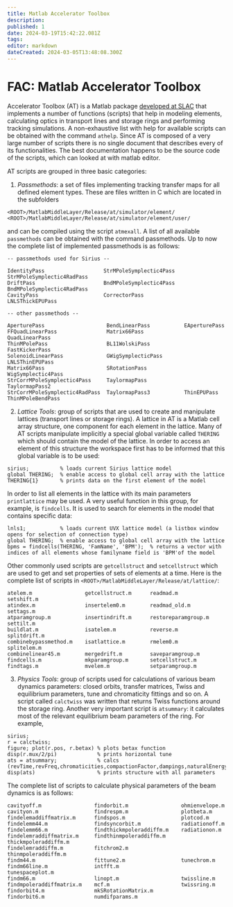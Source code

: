 ```yaml
---
title: Matlab Accelerator Toolbox
description: 
published: 1
date: 2024-03-19T15:42:22.081Z
tags: 
editor: markdown
dateCreated: 2024-03-05T13:48:08.300Z
---
```


# FAC: Matlab Accelerator Toolbox

Accelerator Toolbox (AT) is a Matlab package [developed at SLAC](http://www.slac.stanford.edu/pubs/slacpubs/8000/slac-pub-8732.html) that implements a number of functions (scripts) that help in modeling elements, calculating optics in transport lines and storage rings and performing tracking simulations. A non-exhaustive list with help for available scripts can be obtained with the command `athelp`. Since AT is composed of a very large number of scripts there is no single document that describes every of its functionalities. The best documentation happens to be the source code of the scripts, which can looked at with matlab editor.

AT scripts are grouped in three basic categories:

1. *Passmethods*: a set of files implementing tracking transfer maps for all defined element types. These are files written in C which are located in the subfolders 

`<ROOT>/MatlabMiddleLayer/Release/at/simulator/element/`
`<ROOT>/MatlabMiddleLayer/Release/at/simulator/element/user/`

and can be compiled using the script `atmexall`. A list of all available `passmethods` can be obtained with the command passmethods. Up to now the complete list of implemented passmethods is as follows: 

```
-- passmethods used for Sirius --

IdentityPass                   StrMPoleSymplectic4Pass   StrMPoleSymplectic4RadPass
DriftPass                      BndMPoleSymplectic4Pass   BndMPoleSymplectic4RadPass 
CavityPass                     CorrectorPass             LNLSThickEPUPass 

-- other passmethods --

AperturePass                    BendLinearPass           EAperturePass
FFQuadLinearPass                Matrix66Pass             QuadLinearPass
ThinMPolePass                   BL11WolskiPass           FastKickerPass
SolenoidLinearPass              GWigSymplecticPass       LNLSThinEPUPass
Matrix66Pass                    SRotationPass            WigSymplectic4Pass
StrCorrMPoleSymplectic4Pass     TaylormapPass            TaylormapPass2
StrCorrMPoleSymplectic4RadPass  TaylormapPass3           ThinEPUPass              
ThinMPoleBendPass
```

2. *Lattice Tools*: group of scripts that are used to create and manipulate lattices (transport lines or storage rings). A lattice in AT is a Matlab cell array structure, one component for each element in the lattice. Many of AT scripts manipulate implicitly a special global variable called `THERING` which should contain the model of the lattice. In order to access an element of this structure the workspace first has to be informed that this global variable is to be used: 

```
sirius;          % loads current Sirius lattice model
global THERING;  % enable access to global cell array with the lattice
THERING{1}       % prints data on the first element of the model
```

In order to list all elements in the lattice with its main parameters `printlattice` may be used. A very useful function in this group, for example, is `findcells`. It is used to search for elements in the model that contains specific data: 

```
lnls1;           % loads current UVX lattice model (a listbox window opens for selection of connection type) 
global THERING;  % enable access to global cell array with the lattice
bpms = findcells(THERING, 'FamName', 'BPM');  % returns a vector with indices of all elements whose familyname field is 'BPM'of the model
```
Other commonly used scripts are `getcellstruct` and `setcellstruct` which are used to get and set properties of sets of elements at a time. Here is the complete list of scripts in `<ROOT>/MatlabMiddleLayer/Release/at/lattice/`: 

```
atelem.m                 getcellstruct.m      readmad.m                setshift.m
atindex.m                insertelem0.m        readmad_old.m            settags.m
atparamgroup.m           insertindrift.m      restoreparamgroup.m      settilt.m
buildlat.m               isatelem.m           reverse.m                splitdrift.m
combinebypassmethod.m    isatlattice.m        rmelem0.m                splitelem.m
combinelinear45.m        mergedrift.m         saveparamgroup.m
findcells.m              mkparamgroup.m       setcellstruct.m
findtags.m               mvelem.m             setparamgroup.m
```

3. *Physics Tools*: group of scripts used for calculations of various beam dynamics parameters: closed orbits, transfer matrices, Twiss and equilibrium parameters, tune and chromaticity fittings and so on. A script called `calctwiss` was written that returns Twiss functions around the storage ring. Another very important script is `atsummary`: it calculates most of the relevant equilibrium beam parameters of the ring. For example, 

```
sirius;
r = calctwiss;
figure; plot(r.pos, r.betax) % plots betax function
disp(r.mux/2/pi)             % prints horizontal tune
ats = atsummary;             % calcs (revTime,revFreq,chromaticities,compactionFactor,dampings,naturalEnergySpread,bunchlength,...)
disp(ats)                    % prints structure with all parameters
```

The complete list of scripts to calculate physical parameters of the beam dynamics is as follows: 

```
cavityoff.m                 findorbit.m                 ohmienvelope.m
cavityon.m                  findrespm.m                 plotbeta.m
findelemaddiffmatrix.m      findspos.m                  plotcod.m
findelemm44.m               findsyncorbit.m             radiationoff.m
findelemm66.m               findthickmpoleraddiffm.m    radiationon.m
findelemraddiffmatrix.m     findthinmpoleraddiffm.m     thickmpoleraddiffm.m
findelemraddiffm.m          fitchrom2.m                 thinmpoleraddiffm.m
findm44.m                   fittune2.m                  tunechrom.m
findm66line.m               intfft.m                    tunespaceplot.m
findm66.m                   linopt.m                    twissline.m
findmpoleraddiffmatrix.m    mcf.m                       twissring.m
findorbit4.m                mkSRotationMatrix.m
findorbit6.m                numdifparams.m

```